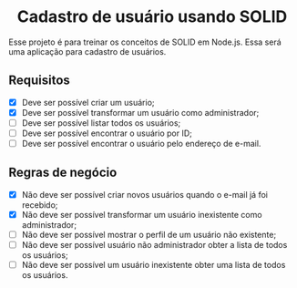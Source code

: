 <h1 align="center">Cadastro de usuário usando SOLID</h1>

Esse projeto é para treinar os conceitos de SOLID em Node.js. Essa será uma aplicação para cadastro de usuários.

## Requisitos

- [x] Deve ser possível criar um usuário;
- [x] Deve ser possível transformar um usuário como administrador;
- [ ] Deve ser possível listar todos os usuários;
- [ ] Deve ser possível encontrar o usuário por ID;
- [ ] Deve ser possível encontrar o usuário pelo endereço de e-mail.

## Regras de negócio

- [x] Não deve ser possível criar novos usuários quando o e-mail já foi recebido;
- [x] Não deve ser possível transformar um usuário inexistente como administrador;
- [ ] Não deve ser possível mostrar o perfil de um usuário não existente;
- [ ] Não deve ser possível usuário não administrador obter a lista de todos os usuários;
- [ ] Não deve ser possível um usuário inexistente obter uma lista de todos os usuários.
